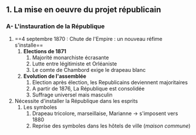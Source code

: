 # 
## 1. La mise en oeuvre du projet républicain
### A- L'instauration de la République
1. ==4 septembre 1870 : Chute de l'Empire : un nouveau réfime s'installe==
	1. **Elections de 1871**
		1. Majorité monarchiste écrasante
		2. Lutte entre légitimiste et Orléaniste
		3. Le comte de Chambord exige le drapeau blanc
	2. **Evolution de l'assemblée**
		1. Election après élection, les Republicains deviennent majoritaires
		2. A partir de 1876, La République est consolidée
		3. Suffrage universel mais masculin
2. Nécessite d'installer la République dans les esprits
	1. Les symboles
		1. Drapeau tricolore, marseillaise, Marianne -> s'imposent vers 1880
		2. Reprise des symboles dans les hôtels de ville (*maison commune*)